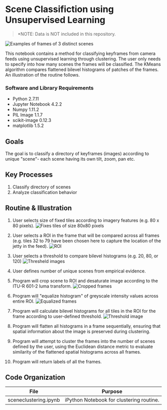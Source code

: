 # Scene Classifiction using Unsupervised Learning

>*NOTE: Data is NOT included in this repository.

![Examples of frames of 3 distinct scenes](http://i.imgur.com/IZZeoBf.jpg)

This notebook contains a method for classifying keyframes from camera feeds using unsupervised learning through clustering.  The user only needs to specify into how many scenes the frames will be classified.  The KMeans algorithm compares flattened bilevel histograms of patches of the frames.  An illustration of the routine follows.

### Software and Library Requirements
* Python 2.7.11
* Jupyter Notebook 4.2.2
* Numpy 1.11.2
* PIL Image 1.1.7
* scikit-image 0.12.3
* matplotlib 1.5.2

## Goals
The goal is to classify a directory of keyframes (images) according to unique "scene"- each scene having its own tilt, zoom, pan etc.

## Key Processes
1. Classify directory of scenes
2. Analyze classification behavior

## Routine & Illustration
1. User selects size of fixed tiles according to imagery features (e.g. 80 x 80 pixels).
![Fixes tiles of size 80x80 pixels](http://i.imgur.com/VOhYXWe.jpg)

2. User selects a ROI in the frame that will be compared across all frames (e.g. tiles 32 to 79 have been chosen here to capture the location of the jetty in the feed).
![ROI](http://i.imgur.com/H0mvs6F.jpg)

3. User selects a threshold to compare bilevel histograms (e.g. 20, 80, or 120)
![Thresheld images](http://i.imgur.com/HtY2Y4K.jpg)

4. User defines number of unique scenes from empirical evidence.
5. Program will crop scene to ROI and desaturate image according to the ITU-R 601-2 luma transform.
![Cropped frames](http://i.imgur.com/slProXZ.jpg)

6. Program will "equalize histogram" of greyscale intensity values across entire ROI.
![Equalized frames](http://i.imgur.com/lTvFOH2.jpg)

7. Program will calculate bilevel histograms for all tiles in the ROI for the frame according to user-defined threshold.
![Threshold image](http://i.imgur.com/0nzLr2Y.jpg)

8. Program will flatten all histograms in a frame sequentially, ensuring that spatial information about the image is preserved during clustering.
9. Program will attempt to cluster the frames into the number of scenes defined by the user, using the Euclidean distance metric to evaluate similarity of the flattened spatial histograms across all frames.
10. Program will return labels of all the frames.

## Code Organization

File | Purpose
------------ | -------------
sceneclustering.ipynb |	iPython Notebook for clustering routine.
